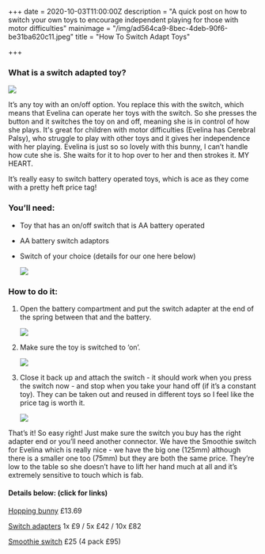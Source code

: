 +++
date = 2020-10-03T11:00:00Z
description = "A quick post on how to switch your own toys to encourage independent playing for those with motor difficulties"
mainimage = "/img/ad564ca9-8bec-4deb-90f6-be31ba620c11.jpeg"
title = "How To Switch Adapt Toys"

+++
### What is a switch adapted toy?

![](/img/ad564ca9-8bec-4deb-90f6-be31ba620c11.jpeg)

It’s any toy with an on/off option. You replace this with the switch, which means that Evelina can operate her toys with the switch. So she presses the button and it switches the toy on and off, meaning she is in control of how she plays. It's great for children with motor difficulties (Evelina has Cerebral Palsy), who struggle to play with other toys and it gives her independence with her playing. Evelina is just so so lovely with this bunny, I can’t handle how cute she is. She waits for it to hop over to her and then strokes it. MY HEART.

It’s really easy to switch battery operated toys, which is ace as they come with a pretty heft price tag!

### You’ll need:

* Toy that has an on/off switch that is AA battery operated
* AA battery switch adaptors
* Switch of your choice (details for our one here below)

  ![](/img/7c14d609-7d94-4630-8c43-a0b9c93adea4.jpeg)

### How to do it:

1. Open the battery compartment and put the switch adapter at the end of the spring between that and the battery.

   ![](/img/e44f4f98-8082-428a-bd57-a5ec78918bc0.jpeg)
2. Make sure the toy is switched to ‘on’.

   ![](/img/8e7afef8-429a-47d0-986f-4d2e892d1caa.jpeg)
3. Close it back up and attach the switch - it should work when you press the switch now - and stop when you take your hand off (if it’s a constant toy). They can be taken out and reused in different toys so I feel like the price tag is worth it.

   ![](/img/9585ffa7-52da-4f0b-a20d-cc032e2c2e9f.jpeg)

That’s it! So easy right! Just make sure the switch you buy has the right adapter end or you’ll need another connector. We have the Smoothie switch for Evelina which is really nice - we have the big one (125mm) although there is a smaller one too (75mm) but they are both the same price. They’re low to the table so she doesn’t have to lift her hand much at all and it’s extremely sensitive to touch which is fab.

#### **Details below: (click for links)**

[Hopping bunny](https://www.amazon.co.uk/gp/product/B000H6P110/ref=ppx_yo_dt_b_search_asin_image) £13.69

[Switch adapters](http://www.inclusive.co.uk/battery-switch-adaptors-p2541) 1x £9 / 5x £42 / 10x £82

[Smoothie switch](http://www.inclusive.co.uk/smoothie-switch-p2533 ) £25 (4 pack £95)